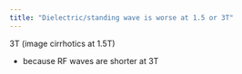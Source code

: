 ```yaml
---
title: "Dielectric/standing wave is worse at 1.5 or 3T"
---
```

3T (image cirrhotics at 1.5T)
- because RF waves are shorter at 3T

